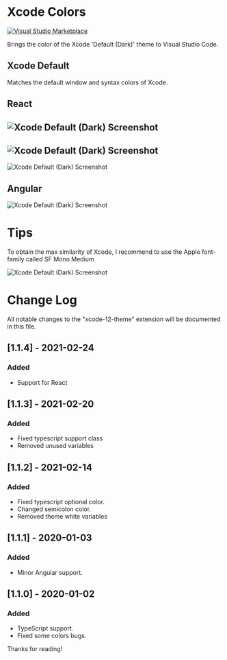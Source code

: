 # Xcode Colors

[![Visual Studio Marketplace](https://img.shields.io/vscode-marketplace/v/MateoCERQUETELLA.xcode-12-theme.svg)](https://marketplace.visualstudio.com/items?itemName=MateoCERQUETELLA.xcode-12-theme)

Brings the color of the Xcode 'Default (Dark)' theme to Visual Studio Code.

## Xcode Default

Matches the default window and syntax colors of Xcode.

## React

## ![Xcode Default (Dark) Screenshot](https://drive.google.com/uc?export=view&id=12RX2ct8mCwO2-sJ-gZ2anv1Acai8pUgQ)

## ![Xcode Default (Dark) Screenshot](https://drive.google.com/uc?export=view&id=1qOygFFMhIVdi7MoC5LbRokf-oddaWvLn)

![Xcode Default (Dark) Screenshot](https://drive.google.com/uc?export=view&id=11q4dDZm0LNoVKtjxNJyTs0zPfAZg0IpA)

## Angular

![Xcode Default (Dark) Screenshot](https://drive.google.com/uc?export=view&id=1mtAAA7ibkuKhI6ewf5Nrcwovg6dTmlMq)

# Tips

To obtain the max similarity of Xcode, I recommend to use the Apple font-family called SF Mono Medium

![Xcode Default (Dark) Screenshot](https://drive.google.com/uc?export=view&id=1z6g8Vt8LojSyHvFiLBoR6IOPzUo77F3k)

# Change Log

All notable changes to the "xcode-12-theme" extension will be documented in this file.

## [1.1.4] - 2021-02-24

### Added

- Support for React

## [1.1.3] - 2021-02-20

### Added

- Fixed typescript support class
- Removed unused variables

## [1.1.2] - 2021-02-14

### Added

- Fixed typescript optional color.
- Changed semicolon color.
- Removed theme white variables

## [1.1.1] - 2020-01-03

### Added

- Minor Angular support.

## [1.1.0] - 2020-01-02

### Added

- TypeScript support.
- Fixed some colors bugs.

Thanks for reading!
